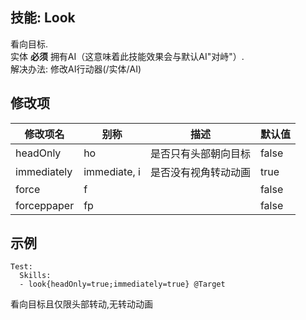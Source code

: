 技能: Look
--------------------------

看向目标.  
实体 **必须** 拥有AI（这意味着此技能效果会与默认AI"对峙"）.  
解决办法: 修改AI行动器(/实体/AI)

修改项
----------

| 修改项名 | 别称    | 描述                                                                                                    | 默认值 |
|-----------|------------|----------------------------------------------------------------------------------------------------------------|---------------|
| headOnly    | ho | 是否只有头部朝向目标                                        | false |
| immediately | immediate, i | 是否没有视角转动动画 | true |
| force | f |  | false |
| forceppaper | fp |  | false |

示例
--------

    Test:
      Skills:
      - look{headOnly=true;immediately=true} @Target

看向目标且仅限头部转动,无转动动画